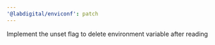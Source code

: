```yaml
---
'@labdigital/enviconf': patch
---
```


Implement the unset flag to delete environment variable after reading
